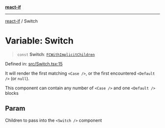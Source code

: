 [**react-if**](../README.md)

***

[react-if](../globals.md) / Switch

# Variable: Switch

> `const` **Switch**: [`FCWithImplicitChildren`](../type-aliases/FCWithImplicitChildren.md)

Defined in: [src/Switch.tsx:15](https://github.com/romac/react-if/blob/fe39a5a04590bfcea942bd643f45d49c6c55c46a/src/Switch.tsx#L15)

It will render the first matching `<Case />`, or the first encountered `<Default />` (or `null`).

This component can contain any number of `<Case />` and one `<Default />` blocks

## Param

Children to pass into the `<Switch />` component
